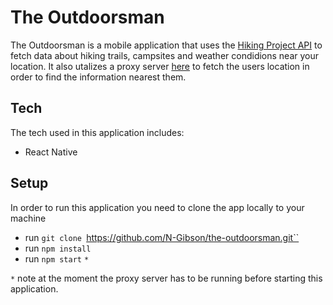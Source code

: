 # The Outdoorsman

The Outdoorsman is a mobile application that uses the [Hiking Project API](https://www.hikingproject.com/data) to fetch data about hiking trails, campsites and weather condidions near your location. It also utalizes a proxy server [here](https://github.com/N-Gibson/the-outdoorsman-proxy) to fetch the users location in order to find the information nearest them. 

## Tech

The tech used in this application includes:

- React Native

## Setup 

In order to run this application you need to clone the app locally to your machine 
 - run `git clone `https://github.com/N-Gibson/the-outdoorsman.git``
 - run `npm install`
 - run `npm start`
 `*`
 
 `*` note at the moment the proxy server has to be running before starting this application. 
